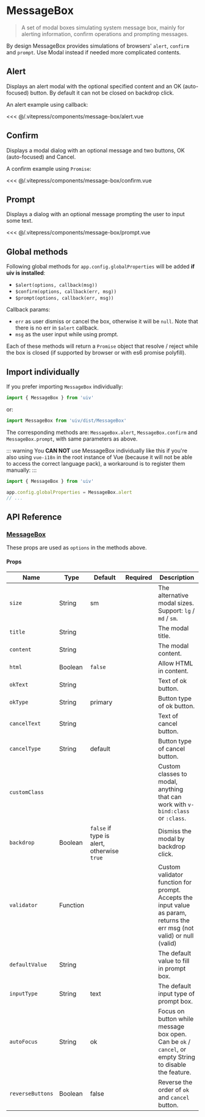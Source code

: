 # MessageBox

> A set of modal boxes simulating system message box, mainly for alerting information, confirm operations and prompting messages.

By design MessageBox provides simulations of browsers' `alert`, `confirm` and `prompt`. Use Modal instead if needed more complicated contents.

## Alert

Displays an alert modal with the optional specified content and an OK (auto-focused) button. By default it can not be closed on backdrop click.

An alert example using callback:

<ClientOnly><message-box-alert/></ClientOnly>

<<< @/.vitepress/components/message-box/alert.vue

## Confirm

Displays a modal dialog with an optional message and two buttons, OK (auto-focused) and Cancel.

A confirm example using `Promise`:

<ClientOnly><message-box-confirm/></ClientOnly>

<<< @/.vitepress/components/message-box/confirm.vue

## Prompt

Displays a dialog with an optional message prompting the user to input some text.

<ClientOnly><message-box-prompt/></ClientOnly>

<<< @/.vitepress/components/message-box/prompt.vue

## Global methods

Following global methods for `app.config.globalProperties` will be added **if uiv is installed**:

* `$alert(options, callback(msg))`
* `$confirm(options, callback(err, msg))`
* `$prompt(options, callback(err, msg))`

Callback params:

* `err` as user dismiss or cancel the box, otherwise it will be `null`. Note that there is no err in `$alert` callback.
* `msg` as the user input while using prompt.

Each of these methods will return a `Promise` object that resolve / reject while the box is closed (if supported by browser or with es6 promise polyfill).

## Import individually

If you prefer importing `MessageBox` individually:

```javascript
import { MessageBox } from 'uiv'
```

or:

```javascript
import MessageBox from 'uiv/dist/MessageBox'
```

The corresponding methods are: `MessageBox.alert`, `MessageBox.confirm` and `MessageBox.prompt`, with same parameters as above.

::: warning
You **CAN NOT** use MessageBox individually like this if you're also using `vue-i18n` in the root instance of Vue (because it will not be able to access the correct language pack), a workaround is to register them manually:
:::

```javascript
import { MessageBox } from 'uiv'

app.config.globalProperties = MessageBox.alert
// ...
```

## API Reference

### [MessageBox](https://github.com/uiv-lib/uiv/blob/1.x/src/services/messagebox/MessageBox.vue)

These props are used as `options` in the methods above.

#### Props

| Name             | Type     | Default                                    | Required | Description                                                                                                             |
|------------------|----------|--------------------------------------------|----------|-------------------------------------------------------------------------------------------------------------------------|
| `size`           | String   | sm                                         |          | The alternative modal sizes. Support: `lg` / `md` / `sm`.                                                               |
| `title`          | String   |                                            |          | The modal title.                                                                                                        |
| `content`        | String   |                                            |          | The modal content.                                                                                                      |
| `html`           | Boolean  | `false`                                    |          | Allow HTML in content.                                                                                                  |
| `okText`         | String   |                                            |          | Text of ok button.                                                                                                      |
| `okType`         | String   | primary                                    |          | Button type of ok button.                                                                                               |
| `cancelText`     | String   |                                            |          | Text of cancel button.                                                                                                  |
| `cancelType`     | String   | default                                    |          | Button type of cancel button.                                                                                           |
| `customClass`    |          |                                            |          | Custom classes to modal, anything that can work with `v-bind:class` or `:class`.                                        |
| `backdrop`       | Boolean  | `false` if type is alert, otherwise `true` |          | Dismiss the modal by backdrop click.                                                                                    |
| `validator`      | Function |                                            |          | Custom validator function for prompt. Accepts the input value as param, returns the err msg (not valid) or null (valid) |
| `defaultValue`   | String   |                                            |          | The default value to fill in prompt box.                                                                                |
| `inputType`      | String   | text                                       |          | The default input type of prompt box.                                                                                   |
| `autoFocus`      | String   | ok                                         |          | Focus on button while message box open. Can be `ok` / `cancel`, or empty String to disable the feature.                 |
| `reverseButtons` | Boolean  | false                                      |          | Reverse the order of `ok` and `cancel` button.                                                                          |
